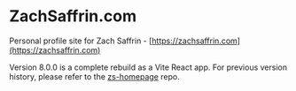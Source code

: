 # ZachSaffrin.com

Personal profile site for Zach Saffrin - [https://zachsaffrin.com](https://zachsaffrin.com)

Version 8.0.0 is a complete rebuild as a Vite React app. For previous version history, please refer to the [zs-homepage](https://github.com/zsaffrin/zs-homepage) repo.
